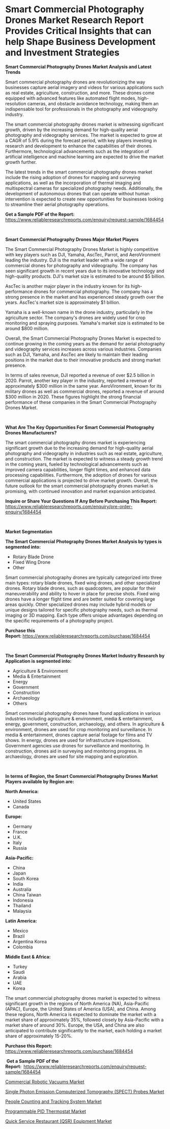 <p><h1>Smart Commercial Photography Drones Market Research Report Provides Critical Insights that can help Shape Business Development and Investment Strategies</h1></p><p><strong>Smart Commercial Photography Drones Market Analysis and Latest Trends</strong></p>
<p><p>Smart commercial photography drones are revolutionizing the way businesses capture aerial imagery and videos for various applications such as real estate, agriculture, construction, and more. These drones come equipped with advanced features like automated flight modes, high-resolution cameras, and obstacle avoidance technology, making them an indispensable tool for professionals in the photography and videography industry.</p><p>The smart commercial photography drones market is witnessing significant growth, driven by the increasing demand for high-quality aerial photography and videography services. The market is expected to grow at a CAGR of 5.9% during the forecast period, with key players investing in research and development to enhance the capabilities of their drones. Furthermore, technological advancements such as the integration of artificial intelligence and machine learning are expected to drive the market growth further.</p><p>The latest trends in the smart commercial photography drones market include the rising adoption of drones for mapping and surveying applications, as well as the incorporation of thermal imaging and multispectral cameras for specialized photography needs. Additionally, the development of autonomous drones that can operate without human intervention is expected to create new opportunities for businesses looking to streamline their aerial photography operations.</p></p>
<p><strong>Get a Sample PDF of the Report:&nbsp;</strong> <a href="https://www.reliableresearchreports.com/enquiry/request-sample/1684454">https://www.reliableresearchreports.com/enquiry/request-sample/1684454</a></p>
<p>&nbsp;</p>
<p><strong>Smart Commercial Photography Drones Major Market Players</strong></p>
<p><p>The Smart Commercial Photography Drones Market is highly competitive with key players such as DJI, Yamaha, AscTec, Parrot, and AeroVironment leading the industry. DJI is the market leader with a wide range of commercial drones for photography and videography. The company has seen significant growth in recent years due to its innovative technology and high-quality products. DJI's market size is estimated to be around $5 billion.</p><p>AscTec is another major player in the industry known for its high-performance drones for commercial photography. The company has a strong presence in the market and has experienced steady growth over the years. AscTec's market size is approximately $1 billion.</p><p>Yamaha is a well-known name in the drone industry, particularly in the agriculture sector. The company's drones are widely used for crop monitoring and spraying purposes. Yamaha's market size is estimated to be around $800 million.</p><p>Overall, the Smart Commercial Photography Drones Market is expected to continue growing in the coming years as the demand for aerial photography and videography services increases across various industries. Companies such as DJI, Yamaha, and AscTec are likely to maintain their leading positions in the market due to their innovative products and strong market presence.</p><p>In terms of sales revenue, DJI reported a revenue of over $2.5 billion in 2020. Parrot, another key player in the industry, reported a revenue of approximately $300 million in the same year. AeroVironment, known for its military drones as well as commercial drones, reported a revenue of around $300 million in 2020. These figures highlight the strong financial performance of these companies in the Smart Commercial Photography Drones Market.</p></p>
<p>&nbsp;</p>
<p><strong>What Are The Key Opportunities For Smart Commercial Photography Drones Manufacturers?</strong></p>
<p><p>The smart commercial photography drones market is experiencing significant growth due to the increasing demand for high-quality aerial photography and videography in industries such as real estate, agriculture, and construction. The market is expected to witness a steady growth trend in the coming years, fueled by technological advancements such as improved camera capabilities, longer flight times, and enhanced data processing capabilities. Furthermore, the adoption of drones for various commercial applications is projected to drive market growth. Overall, the future outlook for the smart commercial photography drones market is promising, with continued innovation and market expansion anticipated.</p></p>
<p><strong>Inquire or Share Your Questions If Any Before Purchasing This Report:</strong> <a href="https://www.reliableresearchreports.com/enquiry/pre-order-enquiry/1684454">https://www.reliableresearchreports.com/enquiry/pre-order-enquiry/1684454</a></p>
<p>&nbsp;</p>
<p><strong>Market Segmentation</strong></p>
<p><strong>The Smart Commercial Photography Drones Market Analysis by types is segmented into:</strong></p>
<p><ul><li>Rotary Blade Drone</li><li>Fixed Wing Drone</li><li>Other</li></ul></p>
<p><p>Smart commercial photography drones are typically categorized into three main types: rotary blade drones, fixed wing drones, and other specialized drones. Rotary blade drones, such as quadcopters, are popular for their maneuverability and ability to hover in place for precise shots. Fixed wing drones have a longer flight time and are better suited for covering large areas quickly. Other specialized drones may include hybrid models or unique designs tailored for specific photography needs, such as thermal imaging or 3D mapping. Each type offers unique advantages depending on the specific requirements of a photography project.</p></p>
<p><strong>Purchase this Report:&nbsp;</strong><a href="https://www.reliableresearchreports.com/purchase/1684454">https://www.reliableresearchreports.com/purchase/1684454</a></p>
<p>&nbsp;</p>
<p><strong>The Smart Commercial Photography Drones Market Industry Research by Application is segmented into:</strong></p>
<p><ul><li>Agriculture & Environment</li><li>Media & Entertainment</li><li>Energy</li><li>Government</li><li>Construction</li><li>Archaeology</li><li>Others</li></ul></p>
<p><p>Smart commercial photography drones have found applications in various industries including agriculture & environment, media & entertainment, energy, government, construction, archaeology, and others. In agriculture & environment, drones are used for crop monitoring and surveillance. In media & entertainment, drones capture aerial footage for films and TV shows. In energy, drones are used for infrastructure inspections. Government agencies use drones for surveillance and monitoring. In construction, drones aid in surveying and monitoring progress. In archaeology, drones are used for site mapping and exploration.</p></p>
<p>&nbsp;</p>
<p><strong>In terms of Region, the Smart Commercial Photography Drones Market Players available by Region are:</strong></p>
<p>
    <p> <strong> North America: </strong>
        <ul>
            <li>United States</li>
            <li>Canada</li>
        </ul>
        </p> 
    <p> <strong> Europe: </strong>
        <ul>
            <li>Germany</li>
            <li>France</li>
            <li>U.K.</li>
            <li>Italy</li>
            <li>Russia</li>
        </ul>
        </p> 
    <p> <strong> Asia-Pacific: </strong>
        <ul>
            <li>China</li>
            <li>Japan</li>
            <li>South Korea</li>
            <li>India</li>
            <li>Australia</li>
            <li>China Taiwan</li>
            <li>Indonesia</li>
            <li>Thailand</li>
            <li>Malaysia</li>
        </ul>
        </p> 
    <p> <strong> Latin America: </strong>
        <ul>
            <li>Mexico</li>
            <li>Brazil</li>
            <li>Argentina Korea</li>
            <li>Colombia</li>
        </ul>
        </p> 
    <p> <strong> Middle East & Africa: </strong>
        <ul>
            <li>Turkey</li>
            <li>Saudi</li>
            <li>Arabia</li>
            <li>UAE</li>
            <li>Korea</li>
        </ul>
    </p>
    </p>
<p><p>The smart commercial photography drones market is expected to witness significant growth in the regions of North America (NA), Asia-Pacific (APAC), Europe, the United States of America (USA), and China. Among these regions, North America is expected to dominate the market with a market share of approximately 35%, followed closely by Asia-Pacific with a market share of around 30%. Europe, the USA, and China are also anticipated to contribute significantly to the market, each holding a market share of approximately 15-20%.</p></p>
<p><strong>Purchase this Report: </strong><a href="https://www.reliableresearchreports.com/purchase/1684454">https://www.reliableresearchreports.com/purchase/1684454</a></p>
<p>&nbsp;<strong>Get a Sample PDF of the Report:&nbsp;&nbsp;</strong><a href="https://www.reliableresearchreports.com/enquiry/request-sample/1684454">https://www.reliableresearchreports.com/enquiry/request-sample/1684454</a></p>
<p><strong></strong></p>
<p><p><a href="https://medium.com/@dexterhayes2023/commercial-robotic-vacuums-market-furnishes-information-on-market-share-market-trends-and-market-7548c688e15e">Commercial Robotic Vacuums Market</a></p><p><a href="https://medium.com/@dexterhayes2023/single-photon-emission-computerized-tomography-spect-probes-market-report-reveals-the-latest-8912cf264637">Single Photon Emission Computerized Tomography (SPECT) Probes Market</a></p><p><a href="https://medium.com/@dexterhayes2023/people-counting-and-tracking-system-market-exploring-market-share-market-trends-and-future-455a98869936">People Counting and Tracking System Market</a></p><p><a href="https://medium.com/@waltercruz6g/programmable-pid-thermostat-market-exploring-market-share-market-trends-and-future-growth-ec9d22b04da2">Programmable PID Thermostat Market</a></p><p><a href="https://medium.com/@dexterhayes2023/quick-service-restaurant-qsr-equipment-market-outlook-industry-overview-and-forecast-2024-to-91f885135709">Quick Service Restaurant (QSR) Equipment Market</a></p></p>